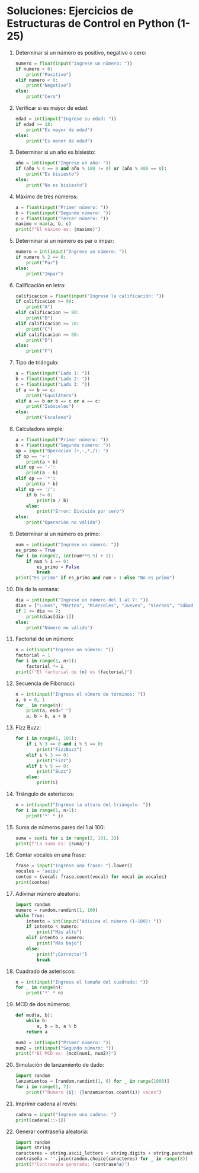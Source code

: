 # Soluciones: Ejercicios de Estructuras de Control en Python (1-25)

1. Determinar si un número es positivo, negativo o cero:
   ```python
   numero = float(input("Ingrese un número: "))
   if numero > 0:
       print("Positivo")
   elif numero < 0:
       print("Negativo")
   else:
       print("Cero")
   ```

2. Verificar si es mayor de edad:
   ```python
   edad = int(input("Ingrese su edad: "))
   if edad >= 18:
       print("Es mayor de edad")
   else:
       print("Es menor de edad")
   ```

3. Determinar si un año es bisiesto:
   ```python
   año = int(input("Ingrese un año: "))
   if (año % 4 == 0 and año % 100 != 0) or (año % 400 == 0):
       print("Es bisiesto")
   else:
       print("No es bisiesto")
   ```

4. Máximo de tres números:
   ```python
   a = float(input("Primer número: "))
   b = float(input("Segundo número: "))
   c = float(input("Tercer número: "))
   maximo = max(a, b, c)
   print(f"El máximo es: {maximo}")
   ```

5. Determinar si un número es par o impar:
   ```python
   numero = int(input("Ingrese un número: "))
   if numero % 2 == 0:
       print("Par")
   else:
       print("Impar")
   ```

6. Calificación en letra:
   ```python
   calificacion = float(input("Ingrese la calificación: "))
   if calificacion >= 90:
       print("A")
   elif calificacion >= 80:
       print("B")
   elif calificacion >= 70:
       print("C")
   elif calificacion >= 60:
       print("D")
   else:
       print("F")
   ```

7. Tipo de triángulo:
   ```python
   a = float(input("Lado 1: "))
   b = float(input("Lado 2: "))
   c = float(input("Lado 3: "))
   if a == b == c:
       print("Equilátero")
   elif a == b or b == c or a == c:
       print("Isósceles")
   else:
       print("Escaleno")
   ```

8. Calculadora simple:
   ```python
   a = float(input("Primer número: "))
   b = float(input("Segundo número: "))
   op = input("Operación (+,-,*,/): ")
   if op == '+':
       print(a + b)
   elif op == '-':
       print(a - b)
   elif op == '*':
       print(a * b)
   elif op == '/':
       if b != 0:
           print(a / b)
       else:
           print("Error: División por cero")
   else:
       print("Operación no válida")
   ```

9. Determinar si un número es primo:
   ```python
   num = int(input("Ingrese un número: "))
   es_primo = True
   for i in range(2, int(num**0.5) + 1):
       if num % i == 0:
           es_primo = False
           break
   print("Es primo" if es_primo and num > 1 else "No es primo")
   ```

10. Día de la semana:
    ```python
    dia = int(input("Ingrese un número del 1 al 7: "))
    dias = ["Lunes", "Martes", "Miércoles", "Jueves", "Viernes", "Sábado", "Domingo"]
    if 1 <= dia <= 7:
        print(dias[dia-1])
    else:
        print("Número no válido")
    ```

11. Factorial de un número:
    ```python
    n = int(input("Ingrese un número: "))
    factorial = 1
    for i in range(1, n+1):
        factorial *= i
    print(f"El factorial de {n} es {factorial}")
    ```

12. Secuencia de Fibonacci:
    ```python
    n = int(input("Ingrese el número de términos: "))
    a, b = 0, 1
    for _ in range(n):
        print(a, end=" ")
        a, b = b, a + b
    ```

13. Fizz Buzz:
    ```python
    for i in range(1, 101):
        if i % 3 == 0 and i % 5 == 0:
            print("FizzBuzz")
        elif i % 3 == 0:
            print("Fizz")
        elif i % 5 == 0:
            print("Buzz")
        else:
            print(i)
    ```

14. Triángulo de asteriscos:
    ```python
    n = int(input("Ingrese la altura del triángulo: "))
    for i in range(1, n+1):
        print('*' * i)
    ```

15. Suma de números pares del 1 al 100:
    ```python
    suma = sum(i for i in range(2, 101, 2))
    print(f"La suma es: {suma}")
    ```

16. Contar vocales en una frase:
    ```python
    frase = input("Ingrese una frase: ").lower()
    vocales = 'aeiou'
    conteo = {vocal: frase.count(vocal) for vocal in vocales}
    print(conteo)
    ```

17. Adivinar número aleatorio:
    ```python
    import random
    numero = random.randint(1, 100)
    while True:
        intento = int(input("Adivina el número (1-100): "))
        if intento < numero:
            print("Más alto")
        elif intento > numero:
            print("Más bajo")
        else:
            print("¡Correcto!")
            break
    ```

18. Cuadrado de asteriscos:
    ```python
    n = int(input("Ingrese el tamaño del cuadrado: "))
    for _ in range(n):
        print('*' * n)
    ```

19. MCD de dos números:
    ```python
    def mcd(a, b):
        while b:
            a, b = b, a % b
        return a

    num1 = int(input("Primer número: "))
    num2 = int(input("Segundo número: "))
    print(f"El MCD es: {mcd(num1, num2)}")
    ```

20. Simulación de lanzamiento de dado:
    ```python
    import random
    lanzamientos = [random.randint(1, 6) for _ in range(1000)]
    for i in range(1, 7):
        print(f"Número {i}: {lanzamientos.count(i)} veces")
    ```

21. Imprimir cadena al revés:
    ```python
    cadena = input("Ingrese una cadena: ")
    print(cadena[::-1])
    ```

22. Generar contraseña aleatoria:
    ```python
    import random
    import string
    caracteres = string.ascii_letters + string.digits + string.punctuation
    contraseña = ''.join(random.choice(caracteres) for _ in range(8))
    print(f"Contraseña generada: {contraseña}")
    ```
